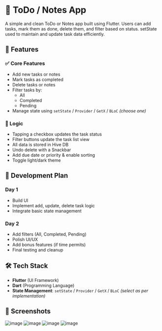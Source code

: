 # 📝 ToDo / Notes App

A simple and clean ToDo or Notes app built using Flutter. Users can add tasks, mark them as done, delete them, and filter based on status. setState used to maintain and update task data efficiently.

## 🚀 Features

### ✅ Core Features
- Add new tasks or notes
- Mark tasks as completed
- Delete tasks or notes
- Filter tasks by:
  - All
  - Completed
  - Pending
- Manage state using `setState` / `Provider` / `GetX` / `BLoC` *(choose one)*

### 🔄 Logic
- Tapping a checkbox updates the task status
- Filter buttons update the task list view
- All data is stored in Hive DB
- Undo delete with a Snackbar
- Add due date or priority & enable sorting
- Toggle light/dark theme

## 📅 Development Plan

### Day 1
- Build UI
- Implement add, update, delete task logic
- Integrate basic state management

### Day 2
- Add filters (All, Completed, Pending)
- Polish UI/UX
- Add bonus features (if time permits)
- Final testing and cleanup

## 🛠 Tech Stack

- **Flutter** (UI Framework)
- **Dart** (Programming Language)
- **State Management**: `setState` / `Provider` / `GetX` / `BLoC` *(select as per implementation)*

## 📸 Screenshots
![image](https://github.com/user-attachments/assets/a69389f5-51f1-4747-8cbc-649a86ffa051)
![image](https://github.com/user-attachments/assets/dfc7633a-1031-4c70-af44-403a39ff7c77)
![image](https://github.com/user-attachments/assets/c2ca011d-ef5c-4f64-8e45-155f33dd64cf)
![image](https://github.com/user-attachments/assets/7625e1b6-844b-4375-9471-deda6e2a7db0)





 

  
   
